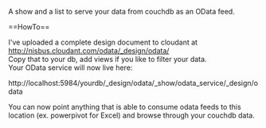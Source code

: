 A show and a list to serve your data from couchdb as an OData feed.  
  
==HowTo==    
  
I've uploaded a complete design document to cloudant at http://nisbus.cloudant.com/odata/_design/odata/  
Copy that to your db, add views if you like to filter your data.  
Your OData service will now live here:  

http://localhost:5984/yourdb/_design/odata/_show/odata_service/_design/odata  

You can now point anything that is able to consume odata feeds to this location (ex. powerpivot for Excel) and browse through your couchdb data.  




